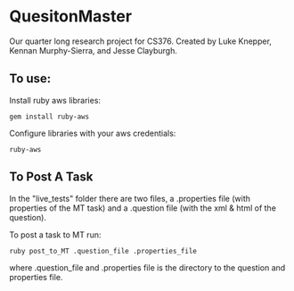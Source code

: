 QuesitonMaster
==============
Our quarter long research project for CS376. Created by Luke Knepper, Kennan Murphy-Sierra, and Jesse Clayburgh.

To use:
--------

Install ruby aws libraries:

	gem install ruby-aws

Configure libraries with your aws credentials:

	ruby-aws

To Post A Task
---------------
In the "live_tests" folder there are two files, a .properties file (with properties of the MT task) and a .question file (with the xml & html of the question).

To post a task to MT run:

	ruby post_to_MT .question_file .properties_file

where .question_file and .properties file is the directory to the question and properties file.
